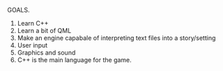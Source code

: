 GOALS.

1. Learn C++
2. Learn a bit of QML
3. Make an engine capabale of interpreting text files into a story/setting
4. User input
5. Graphics and sound
6. C++ is the main language for the game.

